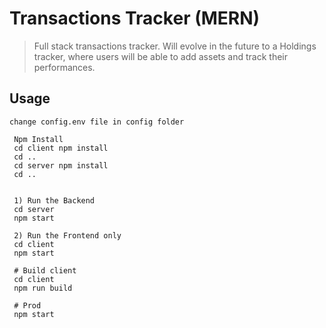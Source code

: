 # Transactions Tracker (MERN)

> Full stack transactions tracker.
> Will evolve in the future to a Holdings tracker, where users will be able to add assets and track their performances.

## Usage

```
change config.env file in config folder
```

```
 Npm Install
 cd client npm install
 cd ..
 cd server npm install
 cd ..


 1) Run the Backend
 cd server 
 npm start

 2) Run the Frontend only
 cd client
 npm start 

 # Build client
 cd client
 npm run build

 # Prod
 npm start
```
